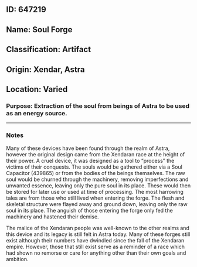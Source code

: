 ## **ID:** 647219

## **Name:** Soul Forge

## **Classification:** Artifact

## **Origin:** Xendar, Astra

## **Location:** Varied

### **Purpose:** Extraction of the soul from beings of Astra to be used as an energy source.

---

### **Notes**

Many of these devices have been found through the realm of Astra, however the original design came from the Xendaran race at the height of their power. A cruel device, it was designed as a tool to “process” the victims of their conquests. The souls would be gathered either via a Soul Capacitor (439865) or from the bodies of the beings themselves. The raw soul would be churned through the machinery, removing imperfections and unwanted essence, leaving only the pure soul in its place. These would then be stored for later use or used at time of processing.  The most harrowing tales are from those who still lived when entering the forge. The flesh and skeletal structure were flayed away and ground down, leaving only the raw soul in its place. The anguish of those entering the forge only fed the machinery and hastened their demise.

The malice of the Xendaran people was well-known to the other realms and this device and its legacy is still felt in Astra today. Many of these forges still exist although their numbers have dwindled since the fall of the Xendaran empire. However, those that still exist serve as a reminder of a race which had shown no remorse or care for anything other than their own goals and ambition.
